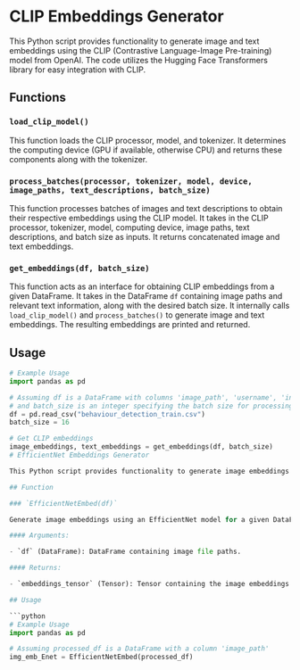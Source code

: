 # CLIP Embeddings Generator

This Python script provides functionality to generate image and text embeddings using the CLIP (Contrastive Language-Image Pre-training) model from OpenAI. The code utilizes the Hugging Face Transformers library for easy integration with CLIP.

## Functions

### `load_clip_model()`

This function loads the CLIP processor, model, and tokenizer. It determines the computing device (GPU if available, otherwise CPU) and returns these components along with the tokenizer.

### `process_batches(processor, tokenizer, model, device, image_paths, text_descriptions, batch_size)`

This function processes batches of images and text descriptions to obtain their respective embeddings using the CLIP model. It takes in the CLIP processor, tokenizer, model, computing device, image paths, text descriptions, and batch size as inputs. It returns concatenated image and text embeddings.

### `get_embeddings(df, batch_size)`

This function acts as an interface for obtaining CLIP embeddings from a given DataFrame. It takes in the DataFrame `df` containing image paths and relevant text information, along with the desired batch size. It internally calls `load_clip_model()` and `process_batches()` to generate image and text embeddings. The resulting embeddings are printed and returned.

## Usage

```python
# Example Usage
import pandas as pd

# Assuming df is a DataFrame with columns 'image_path', 'username', 'inferred company', and 'content_processed'
# and batch_size is an integer specifying the batch size for processing
df = pd.read_csv("behaviour_detection_train.csv")
batch_size = 16

# Get CLIP embeddings
image_embeddings, text_embeddings = get_embeddings(df, batch_size)
# EfficientNet Embeddings Generator

This Python script provides functionality to generate image embeddings using the EfficientNet model. The code utilizes the `EfficientNet` implementation from the `efficientnet_pytorch` library and `torchvision.transforms` for image preprocessing.

## Function

### `EfficientNetEmbed(df)`

Generate image embeddings using an EfficientNet model for a given DataFrame.

#### Arguments:

- `df` (DataFrame): DataFrame containing image file paths.

#### Returns:

- `embeddings_tensor` (Tensor): Tensor containing the image embeddings for the entire DataFrame.

## Usage

```python
# Example Usage
import pandas as pd

# Assuming processed_df is a DataFrame with a column 'image_path'
img_emb_Enet = EfficientNetEmbed(processed_df)

